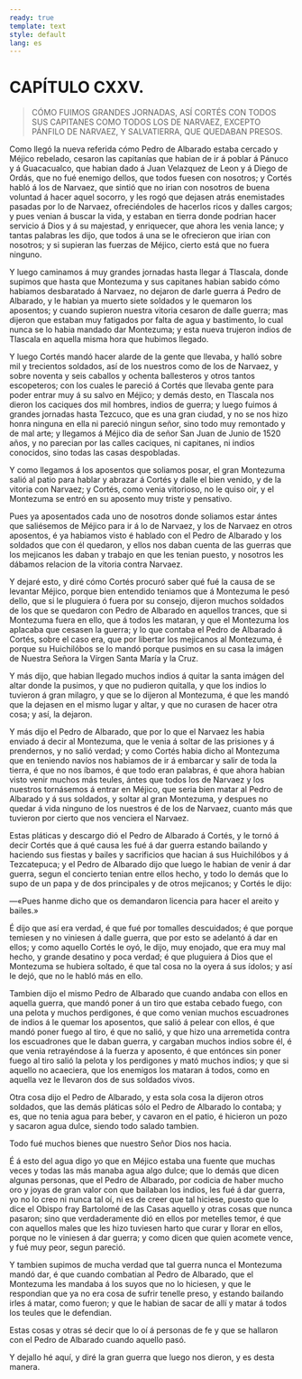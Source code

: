 ```yaml
---
ready: true
template: text
style: default
lang: es
---
```


# CAPÍTULO CXXV.

> CÓMO FUIMOS GRANDES JORNADAS, ASÍ CORTÉS CON TODOS SUS CAPITANES COMO
> TODOS LOS DE NARVAEZ, EXCEPTO PÁNFILO DE NARVAEZ, Y SALVATIERRA, QUE
> QUEDABAN PRESOS.


Como llegó la nueva referida cómo Pedro de Albarado estaba cercado y
Méjico rebelado, cesaron las capitanías que habian de ir á poblar
á Pánuco y á Guacacualco, que habian dado á Juan Velazquez de Leon
y á Diego de Ordás, que no fué enemigo dellos, que todos fuesen con
nosotros; y Cortés habló á los de Narvaez, que sintió que no irian
con nosotros de buena voluntad á hacer aquel socorro, y les rogó que
dejasen atrás enemistades pasadas por lo de Narvaez, ofreciéndoles
de hacerlos ricos y dalles cargos; y pues venian á buscar la vida, y
estaban en tierra donde podrian hacer servicio á Dios y á su majestad,
y enriquecer, que ahora les venia lance; y tantas palabras les dijo,
que todos á una se le ofrecieron que irian con nosotros; y si supieran
las fuerzas de Méjico, cierto está que no fuera ninguno.

Y luego caminamos á muy grandes jornadas hasta llegar á Tlascala, donde
supimos que hasta que Montezuma y sus capitanes habian sabido cómo
habiamos desbaratado á Narvaez, no dejaron de darle guerra á Pedro
de Albarado, y le habian ya muerto siete soldados y le quemaron los
aposentos; y cuando supieron nuestra vitoria cesaron de dalle guerra;
mas dijeron que estaban muy fatigados por falta de agua y bastimento,
lo cual nunca se lo habia mandado dar Montezuma; y esta nueva trujeron
indios de Tlascala en aquella misma hora que hubimos llegado.

Y luego Cortés mandó hacer alarde de la gente que llevaba, y halló
sobre mil y trecientos soldados, así de los nuestros como de los de
Narvaez, y sobre noventa y seis caballos y ochenta ballesteros y otros
tantos escopeteros; con los cuales le pareció á Cortés que llevaba
gente para poder entrar muy á su salvo en Méjico; y demás desto, en
Tlascala nos dieron los caciques dos mil hombres, indios de guerra; y
luego fuimos á grandes jornadas hasta Tezcuco, que es una gran ciudad,
y no se nos hizo honra ninguna en ella ni pareció ningun señor, sino
todo muy remontado y de mal arte; y llegamos á Méjico dia de señor San
Juan de Junio de 1520 años, y no parecian por las calles caciques, ni
capitanes, ni indios conocidos, sino todas las casas despobladas.

Y como llegamos á los aposentos que soliamos posar, el gran Montezuma
salió al patio para hablar y abrazar á Cortés y dalle el bien venido, y
de la vitoria con Narvaez; y Cortés, como venia vitorioso, no le quiso
oir, y el Montezuma se entró en su aposento muy triste y pensativo.

Pues ya aposentados cada uno de nosotros donde soliamos estar ántes
que saliésemos de Méjico para ir á lo de Narvaez, y los de Narvaez en
otros aposentos, é ya habiamos visto é hablado con el Pedro de Albarado
y los soldados que con él quedaron, y ellos nos daban cuenta de las
guerras que los mejicanos les daban y trabajo en que les tenian puesto,
y nosotros les dábamos relacion de la vitoria contra Narvaez.

Y dejaré esto, y diré cómo Cortés procuró saber qué fué la causa de
se levantar Méjico, porque bien entendido teniamos que á Montezuma le
pesó dello, que si le pluguiera ó fuera por su consejo, dijeron muchos
soldados de los que se quedaron con Pedro de Albarado en aquellos
trances, que si Montezuma fuera en ello, que á todos les mataran, y
que el Montezuma los aplacaba que cesasen la guerra; y lo que contaba
el Pedro de Albarado á Cortés, sobre el caso era, que por libertar los
mejicanos al Montezuma, é porque su Huichilóbos se lo mandó porque
pusimos en su casa la imágen de Nuestra Señora la Vírgen Santa María y
la Cruz.

Y más dijo, que habian llegado muchos indios á quitar la santa imágen
del altar donde la pusimos, y que no pudieron quitalla, y que los
indios lo tuvieron á gran milagro, y que se lo dijeron al Montezuma,
é que les mandó que la dejasen en el mismo lugar y altar, y que no
curasen de hacer otra cosa; y así, la dejaron.

Y más dijo el Pedro de Albarado, que por lo que el Narvaez les habia
enviado á decir al Montezuma, que le venia á soltar de las prisiones y
á prendernos, y no salió verdad; y como Cortés habia dicho al Montezuma
que en teniendo navíos nos habiamos de ir á embarcar y salir de toda
la tierra, é que no nos íbamos, é que todo eran palabras, é que ahora
habian visto venir muchos más teules, ántes que todos los de Narvaez
y los nuestros tornásemos á entrar en Méjico, que seria bien matar
al Pedro de Albarado y á sus soldados, y soltar al gran Montezuma, y
despues no quedar á vida ninguno de los nuestros é de los de Narvaez,
cuanto más que tuvieron por cierto que nos venciera el Narvaez.

Estas pláticas y descargo dió el Pedro de Albarado á Cortés, y le
tornó á decir Cortés que á qué causa les fué á dar guerra estando
bailando y haciendo sus fiestas y bailes y sacrificios que hacian á
sus Huichilóbos y á Tezcatepuca; y el Pedro de Albarado dijo que luego
le habian de venir á dar guerra, segun el concierto tenian entre ellos
hecho, y todo lo demás que lo supo de un papa y de dos principales y de
otros mejicanos; y Cortés le dijo:

—«Pues hanme dicho que os demandaron licencia para hacer el areito y
bailes.»

É dijo que así era verdad, é que fué por tomalles descuidados; é que
porque temiesen y no viniesen á dalle guerra, que por esto se adelantó
á dar en ellos; y como aquello Cortés le oyó, le dijo, muy enojado, que
era muy mal hecho, y grande desatino y poca verdad; é que pluguiera á
Dios que el Montezuma se hubiera soltado, é que tal cosa no la oyera á
sus ídolos; y así le dejó, que no le habló más en ello.

Tambien dijo el mismo Pedro de Albarado que cuando andaba con ellos en
aquella guerra, que mandó poner á un tiro que estaba cebado fuego, con
una pelota y muchos perdigones, é que como venian muchos escuadrones de
indios á le quemar los aposentos, que salió á pelear con ellos, é que
mandó poner fuego al tiro, é que no salió, y que hizo una arremetida
contra los escuadrones que le daban guerra, y cargaban muchos indios
sobre él, é que venia retrayéndose á la fuerza y aposento, é que
entónces sin poner fuego al tiro salió la pelota y los perdigones y
mató muchos indios; y que si aquello no acaeciera, que los enemigos los
mataran á todos, como en aquella vez le llevaron dos de sus soldados
vivos.

Otra cosa dijo el Pedro de Albarado, y esta sola cosa la dijeron otros
soldados, que las demás pláticas sólo el Pedro de Albarado lo contaba;
y es, que no tenia agua para beber, y cavaron en el patio, é hicieron
un pozo y sacaron agua dulce, siendo todo salado tambien.

Todo fué muchos bienes que nuestro Señor Dios nos hacia.

É á esto del agua digo yo que en Méjico estaba una fuente que muchas
veces y todas las más manaba agua algo dulce; que lo demás que dicen
algunas personas, que el Pedro de Albarado, por codicia de haber mucho
oro y joyas de gran valor con que bailaban los indios, les fué á dar
guerra, yo no lo creo ni nunca tal oí, ni es de creer que tal hiciese,
puesto que lo dice el Obispo fray Bartolomé de las Casas aquello y
otras cosas que nunca pasaron; sino que verdaderamente dió en ellos por
metelles temor, é que con aquellos males que les hizo tuviesen harto
que curar y llorar en ellos, porque no le viniesen á dar guerra; y como
dicen que quien acomete vence, y fué muy peor, segun pareció.

Y tambien supimos de mucha verdad que tal guerra nunca el Montezuma
mandó dar, é que cuando combatian al Pedro de Albarado, que el
Montezuma les mandaba á los suyos que no lo hiciesen, y que le
respondian que ya no era cosa de sufrir tenelle preso, y estando
bailando irles á matar, como fueron; y que le habian de sacar de allí y
matar á todos los teules que le defendian.

Estas cosas y otras sé decir que lo oí á personas de fe y que se
hallaron con el Pedro de Albarado cuando aquello pasó.

Y dejallo hé aquí, y diré la gran guerra que luego nos dieron, y es
desta manera.
